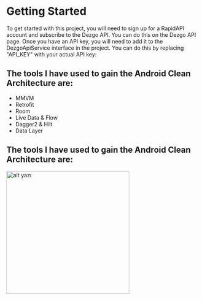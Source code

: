 # Getting Started

To get started with this project, you will need to sign up for a RapidAPI account and subscribe to the Dezgo API. You can do this on the Dezgo API page.
Once you have an API key, you will need to add it to the DezgoApiService interface in the project. You can do this by replacing "API_KEY" with your actual API key:

## The tools I have used to gain the Android Clean Architecture are:

- MMVM
- Retrofit
- Room
- Live Data & Flow
- Dagger2 & Hilt
- Data Layer 

## The tools I have used to gain the Android Clean Architecture are:

<img src="1.jpg" alt="alt yazı" width="320">

